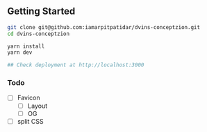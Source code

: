 ## Getting Started

```bash
git clone git@github.com:iamarpitpatidar/dvins-conceptzion.git
cd dvins-conceptzion

yarn install
yarn dev

## Check deployment at http://localhost:3000
```

### Todo

- [ ] Favicon
  - [ ] Layout
  - [ ] OG
- [ ] split CSS
